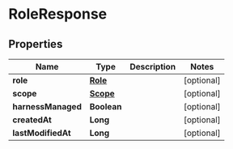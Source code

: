# RoleResponse

## Properties
Name | Type | Description | Notes
------------ | ------------- | ------------- | -------------
**role** | [**Role**](Role.md) |  |  [optional]
**scope** | [**Scope**](Scope.md) |  |  [optional]
**harnessManaged** | **Boolean** |  |  [optional]
**createdAt** | **Long** |  |  [optional]
**lastModifiedAt** | **Long** |  |  [optional]
